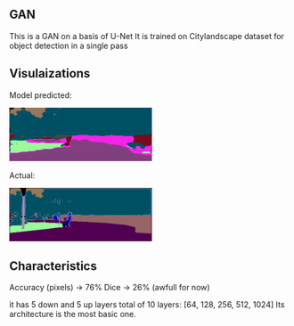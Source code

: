 ## GAN 
This is a GAN on a basis of U-Net
It is trained on Citylandscape dataset for object detection in a single pass

## Visulaizations
Model predicted:

![Local Image](./saved_images/pred_random.png)

Actual:

![Local Image](./saved_images/true_random.png)

## Characteristics
Accuracy (pixels) -> 76%
Dice -> 26% (awfull for now)

it has 5 down and 5 up layers total of 10 layers:
[64, 128, 256, 512, 1024]
Its architecture is the most basic one.
